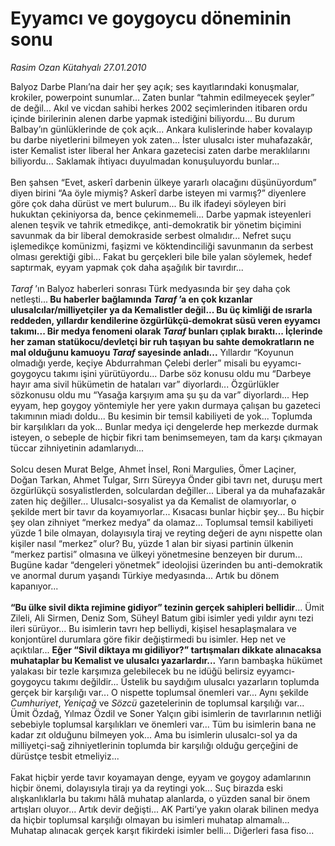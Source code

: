 # Eyyamcı ve goygoycu döneminin sonu

*Rasim Ozan Kütahyalı 27.01.2010*

<div class="taraf_structure_2col_1zq">
<div class="margen_n">



 <p>Balyoz Darbe Planı’na dair her şey açık; ses kayıtlarındaki konuşmalar, krokiler, powerpoint sunumlar... Zaten bunlar “tahmin edilmeyecek şeyler” de değil... Akıl ve vicdan sahibi herkes 2002 seçimlerinden itibaren ordu içinde birilerinin alenen darbe yapmak istediğini biliyordu... Bu durum Balbay’ın günlüklerinde de çok açık... Ankara kulislerinde haber kovalayıp bu darbe niyetlerini bilmeyen yok zaten... İster ulusalcı ister muhafazakâr, ister Kemalist ister liberal her Ankara gazetecisi zaten darbe meraklılarını biliyordu... Saklamak ihtiyacı duyulmadan konuşuluyordu bunlar... <br/><br/>Ben şahsen “Evet, askerî darbenin ülkeye yararlı olacağını düşünüyordum” diyen birini “Aa öyle miymiş? Askerî darbe isteyen mi varmış?” diyenlere göre çok daha dürüst ve mert bulurum... Bu ilk ifadeyi söyleyen biri hukuktan çekiniyorsa da, bence çekinmemeli... Darbe yapmak isteyenleri alenen teşvik ve tahrik etmedikçe, anti-demokratik bir yönetim biçimini savunmak da bir liberal demokraside serbest olmalıdır... Nefret suçu işlemedikçe komünizmi, faşizmi ve köktendinciliği savunmanın da serbest olması gerektiği gibi... Fakat bu gerçekleri bile bile yalan söylemek, hedef saptırmak, eyyam yapmak çok daha aşağılık bir tavırdır...<i> <br/><br/>Taraf</i> ’ın Balyoz haberleri sonrası Türk medyasında bir şey daha çok netleşti...<b> Bu haberler bağlamında <i>Taraf</i> ’a en çok kızanlar ulusalcılar/milliyetçiler ya da Kemalistler değil... Bu üç kimliği de ısrarla reddeden, yıllardır kendilerine özgürlükçü-demokrat süsü veren eyyamcı takımı... Bir medya fenomeni olarak <i>Taraf</i> bunları çıplak bıraktı... İçlerinde her zaman statükocu/devletçi bir ruh taşıyan bu sahte demokratların ne mal olduğunu kamuoyu <i>Taraf</i> sayesinde anladı...</b> Yıllardır “Koyunun olmadığı yerde, keçiye Abdurrahman Çelebi derler” misali bu eyyamcı-goygoycu takımı işini yürütüyordu... Darbe söz konusu oldu mu “Darbeye hayır ama sivil hükümetin de hataları var” diyorlardı... Özgürlükler sözkonusu oldu mu “Yasağa karşıyım ama şu şu da var” diyorlardı... Hep eyyam, hep goygoy yöntemiyle her yere yakın durmaya çalışan bu gazeteci takımının miadı doldu... Bu kesimin bir temsil kabiliyeti de yok... Toplumda bir karşılıkları da yok... Bunlar medya içi dengelerde hep merkezde durmak isteyen, o sebeple de hiçbir fikri tam benimsemeyen, tam da karşı çıkmayan tüccar zihniyetinin adamlarıydı... <br/><br/>Solcu desen Murat Belge, Ahmet İnsel, Roni Margulies, Ömer Laçiner, Doğan Tarkan, Ahmet Tulgar, Sırrı Süreyya Önder gibi tavrı net, duruşu mert özgürlükçü sosyalistlerden, solculardan değiller... Liberal ya da muhafazakâr zaten hiç değiller... Ulusalcı-sosyalist ya da Kemalist de olamıyorlar, o şekilde mert bir tavır da koyamıyorlar... Kısacası bunlar hiçbir şey... Bu hiçbir şey olan zihniyet “merkez medya” da olamaz... Toplumsal temsil kabiliyeti yüzde 1 bile olmayan, dolayısıyla tiraj ve reyting değeri de aynı nispette olan kişiler nasıl “merkez” olur? Bu, yüzde 1 alan bir siyasi partinin ülkenin “merkez partisi” olmasına ve ülkeyi yönetmesine benzeyen bir durum... Bugüne kadar “dengeleri yönetmek” ideolojisi üzerinden bu anti-demokratik ve anormal durum yaşandı Türkiye medyasında... Artık bu dönem kapanıyor...<b> <br/><br/>“Bu ülke sivil dikta rejimine gidiyor” tezinin gerçek sahipleri bellidir</b>... Ümit Zileli, Ali Sirmen, Deniz Som, Süheyl Batum gibi isimler yedi yıldır aynı tezi ileri sürüyor... Bu isimlerin tavrı hep belliydi, kişisel hesaplaşmalara ve konjontürel durumlara göre fikir değiştirmedi bu isimler. Hep net ve açıktılar... <b>Eğer “Sivil diktaya mı gidiliyor?” tartışmaları dikkate alınacaksa muhataplar bu Kemalist ve ulusalcı yazarlardır...</b> Yarın bambaşka hükümet yalakası bir tezle karşımıza gelebilecek bu ne idüğü belirsiz eyyamcı-goygoycu takımı değildir... Üstelik bu saydığım ulusalcı yazarların toplumda gerçek bir karşılığı var... O nispette toplumsal önemleri var... Aynı şekilde <i>Cumhuriyet</i>, <i>Yeniçağ</i> ve <i>Sözcü</i> gazetelerinin de toplumsal karşılığı var... Ümit Özdağ, Yılmaz Özdil ve Soner Yalçın gibi isimlerin de tavırlarının netliği sebebiyle toplumsal karşılıkları ve önemleri var... Tüm bu isimlerin bana ne kadar zıt olduğunu bilmeyen yok... Ama bu isimlerin ulusalcı-sol ya da milliyetçi-sağ zihniyetlerinin toplumda bir karşılığı olduğu gerçeğini de dürüstçe tesbit etmeliyiz... <br/><br/>Fakat hiçbir yerde tavır koyamayan denge, eyyam ve goygoy adamlarının hiçbir önemi, dolayısıyla tirajı ya da reytingi yok... Suç birazda eski alışkanlıklarla bu takımı hâlâ muhatap alanlarda, o yüzden sanal bir önem artışları oluyor... Artık devir değişti... AK Parti’ye yakın olarak bilinen medya da hiçbir toplumsal karşılığı olmayan bu isimleri muhatap almamalı... Muhatap alınacak gerçek karşıt fikirdeki isimler belli... Diğerleri fasa fiso...</p>
<br/>
<br/>
<br/>



<br/>


<div id="taraf_not">
</div>

</div>


</div>
